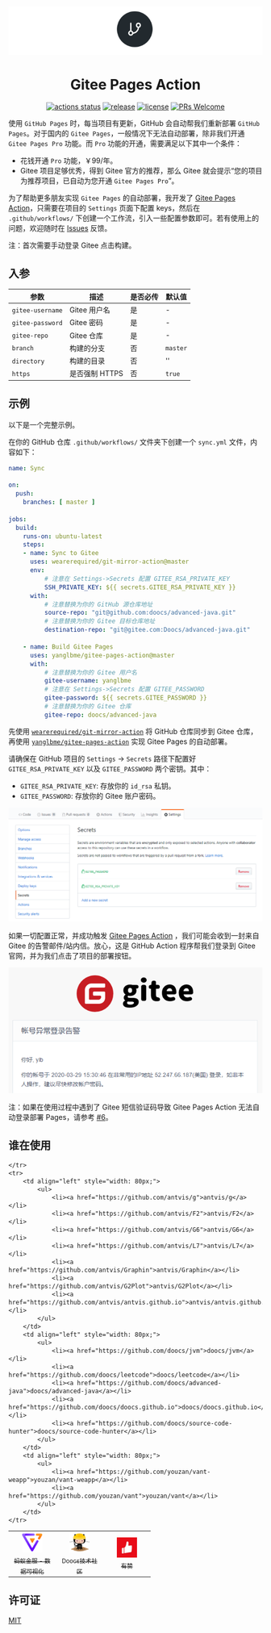 <p align="center">
  <a href="https://github.com/yanglbme/gitee-pages-action">
    <img src="./images/logo.png">
  </a>
</p>
<h1 align="center">Gitee Pages Action</h1>

<div align="center">

[![actions status](https://github.com/yanglbme/gitee-pages-action/workflows/Lint/badge.svg)](https://github.com/yanglbme/gitee-pages-action/actions) [![release](https://img.shields.io/github/v/release/yanglbme/gitee-pages-action.svg)](../../releases) [![license](https://badgen.net/github/license/yanglbme/gitee-pages-action)](./LICENSE) [![PRs Welcome](https://badgen.net/badge/PRs/welcome/green)](../../pulls)

</div>

使用 `GitHub Pages` 时，每当项目有更新，GitHub 会自动帮我们重新部署 `GitHub Pages`。对于国内的 `Gitee Pages`，一般情况下无法自动部署，除非我们开通 `Gitee Pages Pro` 功能。而 `Pro` 功能的开通，需要满足以下其中一个条件：

- 花钱开通 `Pro` 功能，￥99/年。
- Gitee 项目足够优秀，得到 Gitee 官方的推荐，那么 Gitee 就会提示“您的项目为推荐项目，已自动为您开通 `Gitee Pages Pro`”。

为了帮助更多朋友实现 `Gitee Pages` 的自动部署，我开发了 [Gitee Pages Action](https://github.com/marketplace/actions/gitee-pages-action)，只需要在项目的 `Settings` 页面下配置 keys，然后在 `.github/workflows/` 下创建一个工作流，引入一些配置参数即可。若有使用上的问题，欢迎随时在 [Issues](https://github.com/yanglbme/gitee-pages-action/issues) 反馈。

注：首次需要手动登录 Gitee 点击构建。

## 入参

|  参数  |  描述  |  是否必传  |  默认值  |
|---|---|---|---|
| `gitee-username` | Gitee 用户名 | 是 | - |
| `gitee-password` | Gitee 密码 | 是 | - |
| `gitee-repo` | Gitee 仓库 | 是 | - |
| `branch` | 构建的分支 | 否 | `master` |
| `directory` | 构建的目录 | 否 | '' |
| `https` | 是否强制 HTTPS | 否 | `true` |

## 示例

以下是一个完整示例。

在你的 GitHub 仓库 `.github/workflows/` 文件夹下创建一个 `sync.yml` 文件，内容如下：

```yml
name: Sync

on:
  push:
    branches: [ master ]

jobs:
  build:
    runs-on: ubuntu-latest
    steps:
    - name: Sync to Gitee
      uses: wearerequired/git-mirror-action@master
      env:
          # 注意在 Settings->Secrets 配置 GITEE_RSA_PRIVATE_KEY
          SSH_PRIVATE_KEY: ${{ secrets.GITEE_RSA_PRIVATE_KEY }}
      with:
          # 注意替换为你的 GitHub 源仓库地址
          source-repo: "git@github.com:doocs/advanced-java.git"
          # 注意替换为你的 Gitee 目标仓库地址
          destination-repo: "git@gitee.com:Doocs/advanced-java.git"

    - name: Build Gitee Pages
      uses: yanglbme/gitee-pages-action@master
      with:
          # 注意替换为你的 Gitee 用户名
          gitee-username: yanglbme
          # 注意在 Settings->Secrets 配置 GITEE_PASSWORD
          gitee-password: ${{ secrets.GITEE_PASSWORD }}
          # 注意替换为你的 Gitee 仓库
          gitee-repo: doocs/advanced-java
```

先使用 [`wearerequired/git-mirror-action`](https://github.com/wearerequired/git-mirror-action) 将 GitHub 仓库同步到 Gitee 仓库，再使用 [`yanglbme/gitee-pages-action`](https://github.com/yanglbme/gitee-pages-action) 实现 Gitee Pages 的自动部署。

请确保在 GitHub 项目的 `Settings` -> `Secrets` 路径下配置好 `GITEE_RSA_PRIVATE_KEY` 以及 `GITEE_PASSWORD` 两个密钥。其中：

- `GITEE_RSA_PRIVATE_KEY`: 存放你的 `id_rsa` 私钥。
- `GITEE_PASSWORD`: 存放你的 Gitee 账户密码。

![](/images/add_secrets.png)

如果一切配置正常，并成功触发 [Gitee Pages Action](https://github.com/marketplace/actions/gitee-pages-action) ，我们可能会收到一封来自 Gitee 的告警邮件/站内信。放心，这是 GitHub Action 程序帮我们登录到 Gitee 官网，并为我们点击了项目的部署按钮。

![](/images/gitee_warn.png)

注：如果在使用过程中遇到了 Gitee 短信验证码导致 Gitee Pages Action 无法自动登录部署 Pages，请参考 [#6](https://github.com/yanglbme/gitee-pages-action/issues/6)。

## 谁在使用

<table>
    <tr>
      <td align="center" style="width: 80px;">
        <a href="https://github.com/antvis">
          <img src="./images/antv.png" style="width: 40px;"><br>
          <sub>蚂蚁金服 - 数据可视化</sub>
        </a>
      </td>
      <td align="center" style="width: 80px;">
        <a href="https://github.com/doocs">
          <img src="./images/doocs.png" style="width: 40px;"><br>
          <sub>Doocs技术社区</sub>
        </a>
      </td>
      <td align="center" style="width: 80px;">
        <a href="https://github.com/youzan">
          <img src="./images/youzan.jpg" style="width: 40px;"><br>
          <sub>有赞</sub>
        </a>
      </td>
      
      
    </tr>
    <tr>
        <td align="left" style="width: 80px;">
            <ul>
                <li><a href="https://github.com/antvis/g">antvis/g</a></li>
                <li><a href="https://github.com/antvis/F2">antvis/F2</a></li>
                <li><a href="https://github.com/antvis/G6">antvis/G6</a></li>
                <li><a href="https://github.com/antvis/L7">antvis/L7</a></li>
                <li><a href="https://github.com/antvis/Graphin">antvis/Graphin</a></li>
                <li><a href="https://github.com/antvis/G2Plot">antvis/G2Plot</a></li>
                <li><a href="https://github.com/antvis/antvis.github.io">antvis/antvis.github.io</a></li>
            </ul>
        </td>
        <td align="left" style="width: 80px;">
            <ul>
                <li><a href="https://github.com/doocs/jvm">doocs/jvm</a></li>
                <li><a href="https://github.com/doocs/leetcode">doocs/leetcode</a></li>
                <li><a href="https://github.com/doocs/advanced-java">doocs/advanced-java</a></li>
                <li><a href="https://github.com/doocs/doocs.github.io">doocs/doocs.github.io</a></li>
                <li><a href="https://github.com/doocs/source-code-hunter">doocs/source-code-hunter</a></li>
            </ul>
        </td>
        <td align="left" style="width: 80px;">
            <ul>
                <li><a href="https://github.com/youzan/vant-weapp">youzan/vant-weapp</a></li>
                <li><a href="https://github.com/youzan/vant">youzan/vant</a></li>
            </ul>
        </td>
    </tr>
</table>

## 许可证

[MIT](LICENSE)
